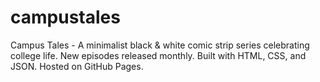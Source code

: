 # campustales
Campus Tales - A minimalist black &amp; white comic strip series celebrating college life. New episodes released monthly. Built with HTML, CSS, and JSON. Hosted on GitHub Pages.
